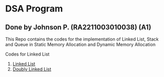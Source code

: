 # DSA Program
## Done by Johnson P. (RA2211003010038) (A1)
This Repo contains the codes for the implementation of Linked List, Stack and Queue in Static Memory Allocation and Dynamic Memory Allocation

Codes for Linked List
1. [Linked List](https://github.com/jp4950/DSA-Programs/tree/main/Linked%20List%20Implementation/Linked%20List)
2. [Doubly Linked List](https://github.com/jp4950/DSA-Programs/tree/main/Linked%20List%20Implementation/Doubly%20Linked%20List)

